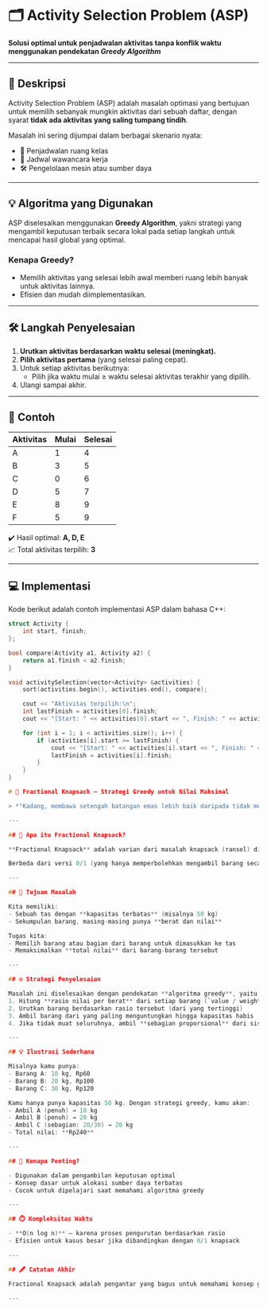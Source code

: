 # 🗂️ Activity Selection Problem (ASP)

**Solusi optimal untuk penjadwalan aktivitas tanpa konflik waktu menggunakan pendekatan _Greedy Algorithm_**

---

## 📌 Deskripsi

Activity Selection Problem (ASP) adalah masalah optimasi yang bertujuan untuk memilih sebanyak mungkin aktivitas dari sebuah daftar, dengan syarat **tidak ada aktivitas yang saling tumpang tindih**.

Masalah ini sering dijumpai dalam berbagai skenario nyata:
- 📅 Penjadwalan ruang kelas
- 💼 Jadwal wawancara kerja
- 🛠️ Pengelolaan mesin atau sumber daya

---

## 💡 Algoritma yang Digunakan

ASP diselesaikan menggunakan **Greedy Algorithm**, yakni strategi yang mengambil keputusan terbaik secara lokal pada setiap langkah untuk mencapai hasil global yang optimal.

### Kenapa Greedy?
- Memilih aktivitas yang selesai lebih awal memberi ruang lebih banyak untuk aktivitas lainnya.
- Efisien dan mudah diimplementasikan.

---

## 🛠️ Langkah Penyelesaian

1. **Urutkan aktivitas berdasarkan waktu selesai (meningkat).**
2. **Pilih aktivitas pertama** (yang selesai paling cepat).
3. Untuk setiap aktivitas berikutnya:
   - Pilih jika waktu mulai ≥ waktu selesai aktivitas terakhir yang dipilih.
4. Ulangi sampai akhir.

---

## 🧪 Contoh

| Aktivitas | Mulai | Selesai |
|-----------|-------|---------|
| A         | 1     | 4       |
| B         | 3     | 5       |
| C         | 0     | 6       |
| D         | 5     | 7       |
| E         | 8     | 9       |
| F         | 5     | 9       |

✔️ Hasil optimal: **A, D, E**  
📈 Total aktivitas terpilih: **3**

---

## 💻 Implementasi

Kode berikut adalah contoh implementasi ASP dalam bahasa C++:

```cpp
struct Activity {
    int start, finish;
};

bool compare(Activity a1, Activity a2) {
    return a1.finish < a2.finish;
}

void activitySelection(vector<Activity> &activities) {
    sort(activities.begin(), activities.end(), compare);

    cout << "Aktivitas terpilih:\n";
    int lastFinish = activities[0].finish;
    cout << "[Start: " << activities[0].start << ", Finish: " << activities[0].finish << "]\n";

    for (int i = 1; i < activities.size(); i++) {
        if (activities[i].start >= lastFinish) {
            cout << "[Start: " << activities[i].start << ", Finish: " << activities[i].finish << "]\n";
            lastFinish = activities[i].finish;
        }
    }
}

# 🎒 Fractional Knapsack – Strategi Greedy untuk Nilai Maksimal

> *"Kadang, membawa setengah batangan emas lebih baik daripada tidak membawa sama sekali."*

---

## 📌 Apa itu Fractional Knapsack?

**Fractional Knapsack** adalah varian dari masalah knapsack (ransel) di mana kamu **boleh mengambil sebagian dari suatu barang** untuk memaksimalkan total nilai yang dibawa, tanpa melebihi kapasitas tas.

Berbeda dari versi 0/1 (yang hanya memperbolehkan mengambil barang secara utuh), di sini kamu bisa ambil setengah, sepertiga, atau berapa pun yang muat dalam kapasitas yang tersedia.

---

## 🎯 Tujuan Masalah

Kita memiliki:
- Sebuah tas dengan **kapasitas terbatas** (misalnya 50 kg)
- Sekumpulan barang, masing-masing punya **berat dan nilai**

Tugas kita:
- Memilih barang atau bagian dari barang untuk dimasukkan ke tas
- Memaksimalkan **total nilai** dari barang-barang tersebut

---

## ⚙️ Strategi Penyelesaian

Masalah ini diselesaikan dengan pendekatan **algoritma greedy**, yaitu:
1. Hitung **rasio nilai per berat** dari setiap barang (`value / weight`)
2. Urutkan barang berdasarkan rasio tersebut (dari yang tertinggi)
3. Ambil barang dari yang paling menguntungkan hingga kapasitas habis
4. Jika tidak muat seluruhnya, ambil **sebagian proporsional** dari sisanya

---

## 💡 Ilustrasi Sederhana

Misalnya kamu punya:
- Barang A: 10 kg, Rp60
- Barang B: 20 kg, Rp100
- Barang C: 30 kg, Rp120

Kamu hanya punya kapasitas 50 kg. Dengan strategi greedy, kamu akan:
- Ambil A (penuh) → 10 kg
- Ambil B (penuh) → 20 kg
- Ambil C (sebagian: 20/30) → 20 kg
- Total nilai: **Rp240**

---

## 🧠 Kenapa Penting?

- Digunakan dalam pengambilan keputusan optimal
- Konsep dasar untuk alokasi sumber daya terbatas
- Cocok untuk dipelajari saat memahami algoritma greedy

---

## ⏱️ Kompleksitas Waktu

- **O(n log n)** – karena proses pengurutan berdasarkan rasio
- Efisien untuk kasus besar jika dibandingkan dengan 0/1 knapsack

---

## 🖋️ Catatan Akhir

Fractional Knapsack adalah pengantar yang bagus untuk memahami konsep greedy. Tidak semua masalah bisa diselesaikan dengan pendekatan ini, tapi ketika bisa—hasilnya sangat optimal dan elegan.

---
